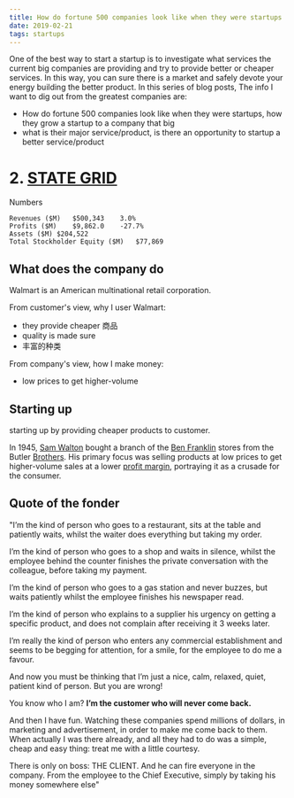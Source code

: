 ```yaml
---
title: How do fortune 500 companies look like when they were startups
date: 2019-02-21
tags: startups
---
```


One of the best way to start a startup is to investigate what services the current big companies are providing and try to provide better or cheaper services. In this way, you can sure there is a market and safely devote your energy building the better product. In this series of blog posts, The info I want to dig out from the greatest companies are:

- How do fortune 500 companies look like when they were startups, how they grow a startup to a company that big
- what is their major service/product, is there an opportunity to startup a better service/product

# 2. [STATE GRID](http://fortune.com/global500/walmart/)

Numbers
```
Revenues ($M)	$500,343	3.0%
Profits ($M)	$9,862.0	-27.7%
Assets ($M)	$204,522	
Total Stockholder Equity ($M)	$77,869	
```

## What does the company do

Walmart is an American multinational retail corporation.

From customer's view, why I user Walmart:

- they provide cheaper 商品
- quality is made sure
- 丰富的种类

From company's view, how I make money:

- low prices to get higher-volume

## Starting up

starting up by providing cheaper products to customer.

In 1945, [Sam Walton](https://en.wikipedia.org/wiki/Sam_Walton) bought a branch of the [Ben Franklin](https://en.wikipedia.org/wiki/Ben_Franklin_(company)) stores from the Butler [Brothers](https://en.wikipedia.org/wiki/Butler_Brothers). His primary focus was selling products at low prices to get higher-volume sales at a lower [profit margin](https://en.wikipedia.org/wiki/Profit_margin), portraying it as a crusade for the consumer.

## Quote of the fonder

"I’m the kind of person who goes to a restaurant, sits at the table and patiently waits, whilst the waiter does everything but taking my order.

I’m the kind of person who goes to a shop and waits in silence, whilst the employee behind the counter finishes the private conversation with the colleague, before taking my payment.

I’m the kind of person who goes to a gas station and never buzzes, but waits patiently whilst the employee finishes his newspaper read.

I’m the kind of person who explains to a supplier his urgency on getting a specific product, and does not complain after receiving it 3 weeks later.

I’m really the kind of person who enters any commercial establishment and seems to be begging for attention, for a smile, for the employee to do me a favour.

And now you must be thinking that I’m just a nice, calm, relaxed, quiet, patient kind of person. But you are wrong!

You know who I am? **I’m the customer who will never come back.**

And then I have fun. Watching these companies spend millions of dollars, in marketing and advertisement, in order to make me come back to them. When actually I was there already, and all they had to do was a simple, cheap and easy thing: treat me with a little courtesy.

There is only on boss: THE CLIENT. And he can fire everyone in the company. From the employee to the Chief Executive, simply by taking his money somewhere else"